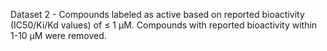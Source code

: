 
Dataset 2 - Compounds labeled as active based on reported bioactivity (IC50/Ki/Kd values) of ≤ 1 µM. Compounds with reported bioactivity within 1-10 µM were removed.
